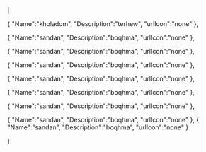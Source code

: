 [

   {
       "Name":"kholadom",
       "Description":"terhew",
       "urlIcon":"none"
   },

   {
       "Name":"sandan",
       "Description":"boqhma",
       "urlIcon":"none"
   },
   
   {
       "Name":"sandan",
       "Description":"boqhma",
       "urlIcon":"none"
   },
   
   {
       "Name":"sandan",
       "Description":"boqhma",
       "urlIcon":"none"
   },
   
   {
       "Name":"sandan",
       "Description":"boqhma",
       "urlIcon":"none"
   },
   
   {
       "Name":"sandan",
       "Description":"boqhma",
       "urlIcon":"none"
   },
   
   {
       "Name":"sandan",
       "Description":"boqhma",
       "urlIcon":"none"
   },
   
   {
       "Name":"sandan",
       "Description":"boqhma",
       "urlIcon":"none"
   },
   {
       "Name":"sandan",
       "Description":"boqhma",
       "urlIcon":"none"
   }
   
   
]


